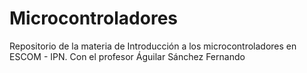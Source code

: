 # Microcontroladores
Repositorio de la materia de Introducción a los microcontroladores en ESCOM - IPN. Con el profesor Águilar Sánchez Fernando
